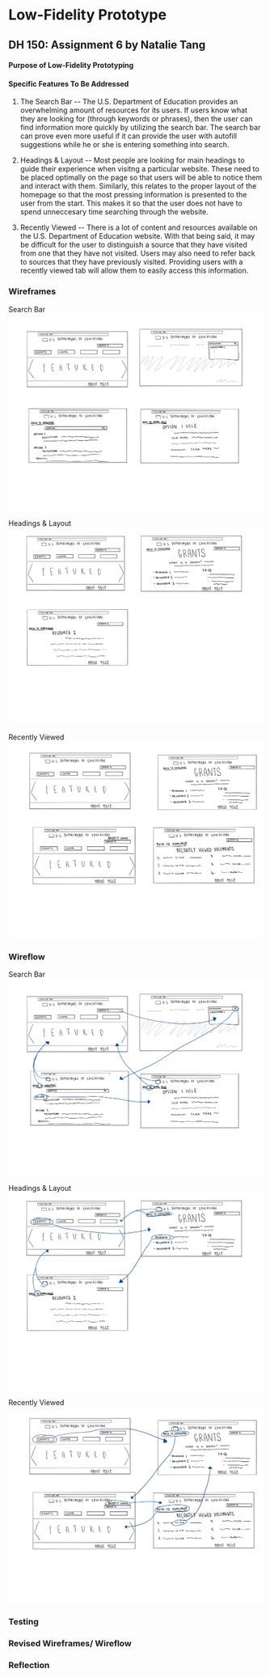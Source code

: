 # Low-Fidelity Prototype
## DH 150: Assignment 6 by Natalie Tang

#### Purpose of Low-Fidelity Prototyping

#### Specific Features To Be Addressed
1. The Search Bar -- The U.S. Department of Education provides an overwhelming amount of resources for its users. If users know what they are looking for (through keywords or phrases), then the user can find information more quickly by utilizing the search bar. The search bar can prove even more useful if it can provide the user with autofill suggestions while he or she is entering something into search. 

2. Headings & Layout -- Most people are looking for main headings to guide their experience when visitng a particular website. These need to be placed optimally on the page so that users will be able to notice them and interact with them. Similarly, this relates to the proper layout of the homepage so that the most pressing information is presented to the user from the start. This makes it so that the user does not have to spend unneccesary time searching through the website. 

3. Recently Viewed -- There is a lot of content and resources available on the U.S. Department of Education website. With that being said, it may be difficult for the user to distinguish a source that they have visited from one that they have not visited. Users may also need to refer back to sources that they have previously visited. Providing users with a recently viewed tab will allow them to easily access this information. 

### Wireframes
Search Bar
![Search](WF1.jpg)

Headings & Layout
![Layout](WF3.jpg)

Recently Viewed
![Recently Viewed](WF2.jpg)


### Wireflow
Search Bar
![Search](FLOW1.jpg)

Headings & Layout
![Layout](FLOW2.jpg)

Recently Viewed
![Recently Viewed](FLOW3.jpg)

### Testing

### Revised Wireframes/ Wireflow

### Reflection

